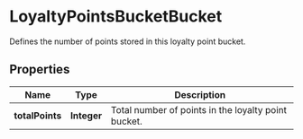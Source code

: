 

# LoyaltyPointsBucketBucket

Defines the number of points stored in this loyalty point bucket.

## Properties

| Name | Type | Description |
|------------ | ------------- | ------------- |
|**totalPoints** | **Integer** | Total number of points in the loyalty point bucket. |



